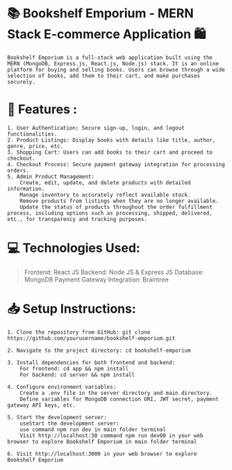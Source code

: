# 📚 Bookshelf Emporium - MERN Stack E-commerce Application  🛍️
    Bookshelf Emporium is a full-stack web application built using the MERN (MongoDB, Express.js, React.js, Node.js) stack. It is an online platform for buying and selling books. Users can browse through a wide selection of books, add them to their cart, and make purchases securely.


# 🌟 Features :
    1. User Authentication: Secure sign-up, login, and logout functionalities.
    2. Product Listings: Display books with details like title, author, genre, price, etc.
    3. Shopping Cart: Users can add books to their cart and proceed to checkout.
    4. Checkout Process: Secure payment gateway integration for processing orders.
    5. Admin Product Management:
        Create, edit, update, and delete products with detailed information.
        Manage inventory to accurately reflect available stock.
        Remove products from listings when they are no longer available.
        Update the status of products throughout the order fulfillment process, including options such as processing, shipped, delivered, etc., for transparency and tracking purposes.


# 💻 Technologies Used:
>   Frontend: React JS
>   Backend: Node JS & Express JS
>   Database: MongoDB
>   Payment Gateway Integration: Braintree
       


# 📥 Setup Instructions:
    1. Clone the repository from GitHub: git clone https://github.com/yourusername/bookshelf-emporium.git

    2. Navigate to the project directory: cd bookshelf-emporium

    3. Install dependencies for both frontend and backend:
        For frontend: cd app && npm install
        For backend: cd server && npm install

    4. Configure environment variables:
        Create a .env file in the server directory and main directory.
        Define variables for MongoDB connection URI, JWT secret, payment gateway API keys, etc.

    5. Start the development server:
        useStart the development server:
        use command npm run dev in main folder terminal
        Visit http://localhost:30 command npm run dev00 in your web browser to explore Bookshelf Emporium in main folder terminal

    6. Visit http://localhost:3000 in your web browser to explore Bookshelf Emporium